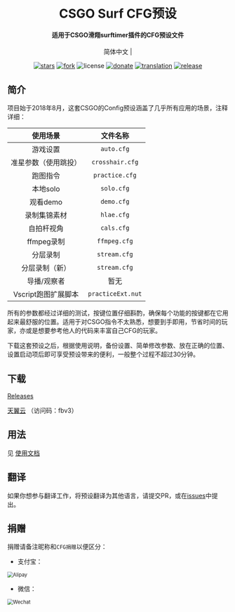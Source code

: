 <h1 align="center">CSGO Surf CFG预设</h1> 
 <h4 align="center">适用于CSGO滑翔surftimer插件的CFG预设文件</h3> 
  
 <p align="center"> 
   简体中文 | 
 </p> 
  
 <div align="center"> 
  
 [![stars](https://img.shields.io/github/stars/Purple-CSGO/CSGO-Config-Presets.svg?style=flat&color=green)](https://github.com/Purple-CSGO/CSGO-Config-Presets) 
 [![fork](https://img.shields.io/github/forks/Purple-CSGO/CSGO-Config-Presets.svg?style=flat&color=critical)](https://github.com/Purple-CSGO/CSGO-Config-Presets) 
 ![license](https://img.shields.io/badge/license-GPL%203-orange.svg?style=flat) 
 [![donate](https://img.shields.io/badge/$-donate-ff69b4.svg?style=flat)](https://github.com/Purple-CSGO/CSGO-Config-Presets#捐赠) 
 [![translation](https://img.shields.io/badge/$-translation-ff69b4.svg?style=flat&color=blueviolet)](https://github.com/Purple-CSGO/CSGO-Config-Presets#翻译) 
 [![release](https://img.shields.io/github/release/Purple-CSGO/CSGO-Config-Presets.svg?style=flat&color=blue)](https://github.com/Purple-CSGO/CSGO-Config-Presets/releases) 
  
 </div> 
  
 ## 简介 
  
 项目始于2018年8月，这套CSGO的Config预设涵盖了几乎所有应用的场景，注释详细： 
  
 | 使用场景          | 文件名称              | 
 |:-------------:|:-----------------:| 
 | 游戏设置          | `auto.cfg`        | 
 | 准星参数（使用跳投）    | `crosshair.cfg`   | 
 | 跑图指令          | `practice.cfg`    | 
 | 本地solo        | `solo.cfg`        | 
 | 观看demo        | `demo.cfg`        | 
 | 录制集锦素材        | `hlae.cfg`        | 
 | 自拍杆视角         | `cals.cfg`        | 
 | ffmpeg录制      | `ffmpeg.cfg`      | 
 | 分层录制          | `stream.cfg`      | 
 | 分层录制（新）          | `stream.cfg`      | 
 | 导播/观察者        | 暂无                | 
 | Vscript跑图扩展脚本 | `practiceExt.nut` | 
  
 所有的参数都经过详细的测试，按键位置仔细斟酌，确保每个功能的按键都在它用起来最舒服的位置。适用于对CSGO指令不太熟悉，想要到手即用，节省时间的玩家，亦或是想要参考他人的代码来丰富自己CFG的玩家。 
  
 下载这套预设之后，根据使用说明，备份设置、简单修改参数、放在正确的位置、设置启动项后即可享受预设带来的便利，一般整个过程不超过30分钟。 
  
 ## 下载 
  
 [Releases](https://github.com/Purple-CSGO/CSGO-Config-Presets/releases) 
  
 [天翼云](https://cloud.189.cn/t/ZfM3Y3FZR7v2) （访问码：fbv3） 
  
 ## 用法 
  
 见 [使用文档](https://config.upup.cool/) 
  
 ## 翻译 
  
 如果你想参与翻译工作，将预设翻译为其他语言，请提交PR，或在[issues](https://github.com/Purple-CSGO/CSGO-Config-Presets/issues)中提出。 
  
 ## 捐赠 
  
 捐赠请备注昵称和`CFG捐赠`以便区分： 
  
 - 支付宝： 
  
 <img src="./img/支付宝.png" alt="Alipay" style="zoom: 80%;" /> 
  
 - 微信： 
  
 <img src="./img/微信.png" alt="Wechat" style="zoom:80%;" />
